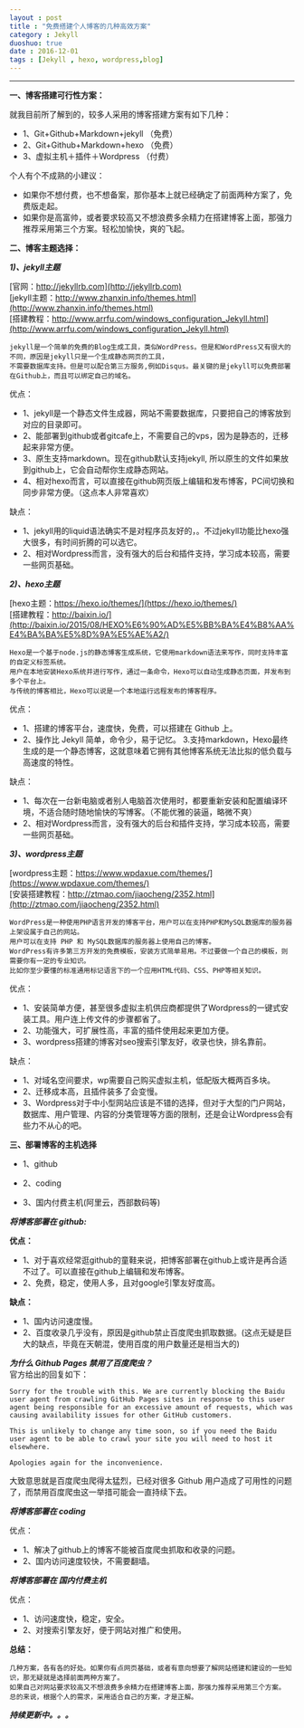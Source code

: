 ```yaml
---
layout : post
title : "免费搭建个人博客的几种高效方案"
category : Jekyll
duoshuo: true
date : 2016-12-01
tags : [Jekyll , hexo, wordpress,blog]
---
```


******

**一、博客搭建可行性方案：** 

就我目前所了解到的，较多人采用的博客搭建方案有如下几种：   

* 1、Git+Github+Markdown+jekyll （免费）  
* 2、Git+Github+Markdown+hexo   （免费）
* 3、虚拟主机＋插件＋Wordpress  （付费）

个人有个不成熟的小建议：

* 如果你不想付费，也不想备案，那你基本上就已经确定了前面两种方案了，免费版走起。
* 如果你是高富帅，或者要求较高又不想浪费多余精力在搭建博客上面，那强力推荐采用第三个方案。轻松加愉快，爽的飞起。   
  
**二、博客主题选择：**

***1)、jekyll主题***

[官网：http://jekyllrb.com](http://jekyllrb.com)   
[jekyll主题：http://www.zhanxin.info/themes.html](http://www.zhanxin.info/themes.html)      
[搭建教程：http://www.arrfu.com/windows_configuration_Jekyll.html](http://www.arrfu.com/windows_configuration_Jekyll.html)   

    jekyll是一个简单的免费的Blog生成工具，类似WordPress。但是和WordPress又有很大的不同，原因是jekyll只是一个生成静态网页的工具，
    不需要数据库支持。但是可以配合第三方服务,例如Disqus。最关键的是jekyll可以免费部署在Github上，而且可以绑定自己的域名。

优点：   

* 1、jekyll是一个静态文件生成器，网站不需要数据库，只要把自己的博客放到对应的目录即可。
* 2、能部署到github或者gitcafe上，不需要自己的vps，因为是静态的，迁移起来非常方便。
* 3、原生支持markdown。现在github默认支持jekyll, 所以原生的文件如果放到github上，它会自动帮你生成静态网站。
* 4、相对hexo而言，可以直接在github网页版上编辑和发布博客，PC间切换和同步非常方便。（这点本人非常喜欢）
    
缺点：   

* 1、jekyll用的liquid语法确实不是对程序员友好的，。不过jekyll功能比hexo强大很多，有时间折腾的可以选它。
* 2、相对Wordpress而言，没有强大的后台和插件支持，学习成本较高，需要一些网页基础。

***2)、hexo主题***
 
[hexo主题：https://hexo.io/themes/](https://hexo.io/themes/)      
[搭建教程：http://baixin.io/](http://baixin.io/2015/08/HEXO%E6%90%AD%E5%BB%BA%E4%B8%AA%E4%BA%BA%E5%8D%9A%E5%AE%A2/)  

    Hexo是一个基于node.js的静态博客生成系统，它使用markdown语法来写作，同时支持丰富的自定义标签系统。   
    用户在本地安装Hexo系统并进行写作，通过一条命令，Hexo可以自动生成静态页面，并发布到多个平台上。
    与传统的博客相比，Hexo可以说是一个本地运行远程发布的博客程序。     
   
优点：

* 1、搭建的博客平台，速度快，免费，可以搭建在 Github 上。
* 2、操作比 Jekyll 简单，命令少，易于记忆。 3.支持markdown，Hexo最终生成的是一个静态博客，这就意味着它拥有其他博客系统无法比拟的低负载与高速度的特性。
    
缺点：

* 1、每次在一台新电脑或者别人电脑首次使用时，都要重新安装和配置编译环境，不适合随时随地愉快的写博客。（不能优雅的装逼，略微不爽）
* 2、相对Wordpress而言，没有强大的后台和插件支持，学习成本较高，需要一些网页基础。

***3)、wordpress主题***

[wordpress主题：https://www.wpdaxue.com/themes/](https://www.wpdaxue.com/themes/)  
[安装搭建教程：http://ztmao.com/jiaocheng/2352.html](http://ztmao.com/jiaocheng/2352.html)

    WordPress是一种使用PHP语言开发的博客平台，用户可以在支持PHP和MySQL数据库的服务器上架设属于自己的网站。
    用户可以在支持 PHP 和 MySQL数据库的服务器上使用自己的博客。
    WordPress有许多第三方开发的免费模板，安装方式简单易用。不过要做一个自己的模板，则需要你有一定的专业知识。
    比如你至少要懂的标准通用标记语言下的一个应用HTML代码、CSS、PHP等相关知识。

优点：  

* 1、安装简单方便，甚至很多虚拟主机供应商都提供了Wordpress的一键式安装工具。用户连上传文件的步骤都省了。   
* 2、功能强大，可扩展性高，丰富的插件使用起来更加方便。   
* 3、wordpress搭建的博客对seo搜索引擎友好，收录也快，排名靠前。
       
缺点：

* 1、对域名空间要求，wp需要自己购买虚拟主机，低配版大概两百多块。   
* 2、迁移成本高，且插件装多了会变慢。
* 3、Wordpress对于中小型网站应该是不错的选择，但对于大型的门户网站，数据库、用户管理、内容的分类管理等方面的限制，还是会让Wordpress会有些力不从心的吧。  



**三、部署博客的主机选择**

* 1、github

* 2、coding

* 3、国内付费主机(阿里云，西部数码等)

***将博客部署在 github:***

****优点：****

* 1、对于喜欢经常逛github的童鞋来说，把博客部署在github上或许是再合适不过了。可以直接在github上编辑和发布博客。
* 2、免费，稳定，使用人多，且对google引擎友好度高。

****缺点：****

* 1、国内访问速度慢。
* 2、百度收录几乎没有，原因是github禁止百度爬虫抓取数据。(这点无疑是巨大的缺点，毕竟在天朝混，使用百度的用户数量还是相当大的)
    
***为什么 Github Pages 禁用了百度爬虫？***   
官方给出的回复如下：

```
Sorry for the trouble with this. We are currently blocking the Baidu user agent from crawling GitHub Pages sites in response to this user agent being responsible for an excessive amount of requests, which was causing availability issues for other GitHub customers.

This is unlikely to change any time soon, so if you need the Baidu user agent to be able to crawl your site you will need to host it elsewhere.

Apologies again for the inconvenience.

```

大致意思就是百度爬虫爬得太猛烈，已经对很多 Github 用户造成了可用性的问题了，而禁用百度爬虫这一举措可能会一直持续下去。

***将博客部署在 coding***

优点：

* 1、解决了github上的博客不能被百度爬虫抓取和收录的问题。
* 2、国内访问速度较快，不需要翻墙。
    
***将博客部署在 国内付费主机***

优点：

* 1、访问速度快，稳定，安全。
* 2、对搜索引擎友好，便于网站对推广和使用。


**总结：**

    几种方案，各有各的好处。如果你有点网页基础，或者有意向想要了解网站搭建和建设的一些知识，那无疑就是选择前面两种方案了。   
    如果自己对网站要求较高又不想浪费多余精力在搭建博客上面，那强力推荐采用第三个方案。   
    总的来说，根据个人的需求，采用适合自己的方案，才是正解。   
    
***持续更新中。。。***


 

